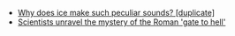 * [Why does ice make such peculiar sounds? [duplicate]](https://physics.stackexchange.com/questions/534847/why-does-ice-make-such-peculiar-sounds)
* [Scientists unravel the mystery of the Roman 'gate to hell'](https://edition.cnn.com/2018/03/09/world/mystery-gates-to-hell-hierapolis/index.html)
